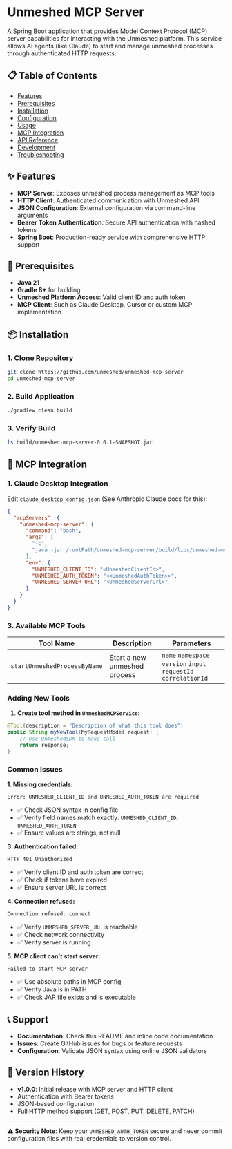 # Unmeshed MCP Server

A Spring Boot application that provides Model Context Protocol (MCP) server capabilities for interacting with the Unmeshed platform. This service allows AI agents (like Claude) to start and manage unmeshed processes through authenticated HTTP requests.

## 📋 Table of Contents

- [Features](#features)
- [Prerequisites](#prerequisites)
- [Installation](#installation)
- [Configuration](#configuration)
- [Usage](#usage)
- [MCP Integration](#mcp-integration)
- [API Reference](#api-reference)
- [Development](#development)
- [Troubleshooting](#troubleshooting)

## ✨ Features

- **MCP Server**: Exposes unmeshed process management as MCP tools
- **HTTP Client**: Authenticated communication with Unmeshed API
- **JSON Configuration**: External configuration via command-line arguments
- **Bearer Token Authentication**: Secure API authentication with hashed tokens
- **Spring Boot**: Production-ready service with comprehensive HTTP support

## 🔧 Prerequisites

- **Java 21**
- **Gradle 8+** for building
- **Unmeshed Platform Access**: Valid client ID and auth token
- **MCP Client**: Such as Claude Desktop, Cursor or custom MCP implementation

## 📦 Installation

### 1. Clone Repository
```bash
git clone https://github.com/unmeshed/unmeshed-mcp-server
cd unmeshed-mcp-server
```

### 2. Build Application
```bash
./gradlew clean build
```

### 3. Verify Build
```bash
ls build/unmeshed-mcp-server-0.0.1-SNAPSHOT.jar
```


## 🔌 MCP Integration

### 1. Claude Desktop Integration

Edit `claude_desktop_config.json` (See Anthropic Claude docs for this):

```json
{
  "mcpServers": {
    "unmeshed-mcp-server": {
      "command": "bash",
      "args": [
        "-c",
        "java -jar /rootPath/unmeshed-mcp-server/build/libs/unmeshed-mcp-server-0.0.1-SNAPSHOT.jar"
      ],
      "env": {
        "UNMESHED_CLIENT_ID": "<UnmeshedClientId>",
        "UNMESHED_AUTH_TOKEN": "<<UnmeshedAuthToken>>",
        "UNMESHED_SERVER_URL": "<UnmeshedServerUrl>"
      }
    }
  }
}
```

### 3. Available MCP Tools

| Tool Name | Description | Parameters                                                       |
|-----------|-------------|------------------------------------------------------------------|
| `startUnmeshedProcessByName` | Start a new unmeshed process | `name` `namespace` `version` `input` `requestId` `correlationId` |


### Adding New Tools

1. **Create tool method in `UnmeshedMCPService`:**
```java
@Tool(description = "Description of what this tool does")
public String myNewTool(MyRequestModel request) {
    // Use UnmeshedSDK to make call
    return response;
}
```



### Common Issues

**1. Missing credentials:**
```
Error: UNMESHED_CLIENT_ID and UNMESHED_AUTH_TOKEN are required
```
- ✅ Check JSON syntax in config file
- ✅ Verify field names match exactly: `UNMESHED_CLIENT_ID`, `UNMESHED_AUTH_TOKEN`
- ✅ Ensure values are strings, not null

**3. Authentication failed:**
```
HTTP 401 Unauthorized
```
- ✅ Verify client ID and auth token are correct
- ✅ Check if tokens have expired
- ✅ Ensure server URL is correct

**4. Connection refused:**
```
Connection refused: connect
```
- ✅ Verify `UNMESHED_SERVER_URL` is reachable
- ✅ Check network connectivity
- ✅ Verify server is running

**5. MCP client can't start server:**
```
Failed to start MCP server
```
- ✅ Use absolute paths in MCP config
- ✅ Verify Java is in PATH
- ✅ Check JAR file exists and is executable


## 📞 Support

- **Documentation**: Check this README and inline code documentation
- **Issues**: Create GitHub issues for bugs or feature requests
- **Configuration**: Validate JSON syntax using online JSON validators

## 🔄 Version History

- **v1.0.0**: Initial release with MCP server and HTTP client
- Authentication with Bearer tokens
- JSON-based configuration
- Full HTTP method support (GET, POST, PUT, DELETE, PATCH)

---

**⚠️ Security Note**: Keep your `UNMESHED_AUTH_TOKEN` secure and never commit configuration files with real credentials to version control.